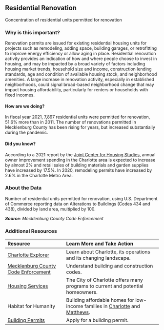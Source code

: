 ## Residential Renovation
Concentration of residential units permitted for renovation

### Why is this important?
Renovation permits are issued for existing residential housing units for projects such as remodeling, adding space, building garages, or retrofitting to improve energy efficiency or allow aging in place. Residential renovation activity provides an indication of how and where people choose to invest in housing, and may be impacted by a broad variety of factors including housing market trends, household size and income, construction lending standards, age and condition of available housing stock, and neighborhood amenities. A large increase in renovation activity, especially in established neighborhoods, could signal broad-based neighborhood change that may impact housing affordability, particularly for renters or households with fixed incomes.

#### How are we doing?
In fiscal year 2021, 7,897 residential units were permitted for renovation, 51.6% more than in 2011. The number of renovations permitted in Mecklenburg County has been rising for years, but increased substantially during the pandemic.

#### Did you know?
According to a 2021 report by the [Joint Center for Housing Studies](http://www.jchs.harvard.edu/research/improving-americas-housing), annual owner improvement spending in the Charlotte area is expected to increase by almost 2% and retail sales of building materials and garden supplies have increased by 17.5%. In 2020, remodeling permits have increased by 2.6% in the Charlotte Metro Area.

### About the Data
Number of residential units permitted for renovation, using U.S. Department of Commerce reporting data on Alterations to Buildings (Codes 434 and 438), divided by land area, multiplied by 100.

_**Source**: Mecklenburg County Code Enforcement_

### Additional Resources
|Resource | Learn More and Take Action |
|:--- | :--- |
|[Charlotte Explorer](https://explore.charlottenc.gov/)| Learn about Charlotte, its operations and its changing landscape.
|[Mecklenburg County Code Enforcement](https://www.mecknc.gov/luesa/codeenforcement/pages/default.aspx)| Understand building and construction codes.
|[Housing Services](https://www.charlottenc.gov/Streets-and-Neighborhoods/Housing)| The City of Charlotte offers many programs to current and potential homeowners.
|Habitat for Humanity|Building affordable homes for low-income families in [Charlotte](http://www.habitatcharlotte.org/) and [Matthews](http://www.habitatmatthews.org/).
|[Building Permits](https://webpermit.mecklenburgcountync.gov/)| Apply for a building permit.
